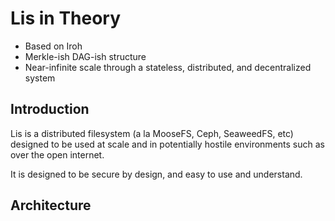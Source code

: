 # Lis in Theory
- Based on Iroh
- Merkle-ish DAG-ish structure
- Near-infinite scale through a stateless, distributed, and decentralized system

## Introduction
Lis is a distributed filesystem (a la MooseFS, Ceph, SeaweedFS, etc) designed to be used
at scale and in potentially hostile environments such as over the open internet.

It is designed to be secure by design, and easy to use and understand.

## Architecture
